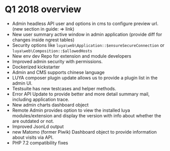 # Q1 2018 overview

+ Admin headless API user and options in cms to configure preview url. (new section in guide: => link)
+ New user summary active window in admin application (provide diff for changes inside ngrest tables)
+ Security options like `luya\web\Application::$ensureSecureConnection` or `luya\web\Composition::$allowedHosts`
+ New env dev Repo for extension and module developers
+ Improved admin security with permissions.
+ Dockerized kickstarter
+ Admin and CMS supports chinese language
+ LUYA composer plugin update allows us to provide a plugin list in the admin UI.
+ Testsuite has new testcases and helper methods.
+ Error API Update to provide better and more detail summary mail, including application trace.
+ New admin charts dashboard object
+ Remote Admin provides option to view the installed luya modules/extension and display the version with info about whether the are outdated or not.
+ Improved JsonLd output
+ new Matomo (former Piwik) Dashboard object to provide information about visits via API.
+ PHP 7.2 compatibility fixes
